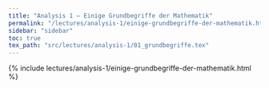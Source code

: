 ```yaml
---
title: "Analysis 1 – Einige Grundbegriffe der Mathematik"
permalink: "/lectures/analysis-1/einige-grundbegriffe-der-mathematik.html"
sidebar: "sidebar"
toc: true
tex_path: "src/lectures/analysis-1/01_grundbegriffe.tex"
---
```


{% include lectures/analysis-1/einige-grundbegriffe-der-mathematik.html %}